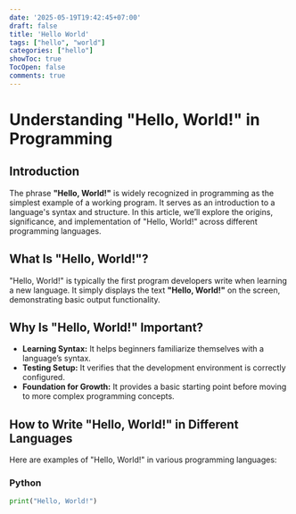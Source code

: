 ```yaml
---
date: '2025-05-19T19:42:45+07:00'
draft: false
title: 'Hello World'
tags: ["hello", "world"]
categories: ["hello"]
showToc: true
TocOpen: false
comments: true
---
```

# Understanding "Hello, World!" in Programming

## Introduction

The phrase **"Hello, World!"** is widely recognized in programming as the simplest example of a working program. It serves as an introduction to a language's syntax and structure. In this article, we’ll explore the origins, significance, and implementation of "Hello, World!" across different programming languages.

## What Is "Hello, World!"?

"Hello, World!" is typically the first program developers write when learning a new language. It simply displays the text **"Hello, World!"** on the screen, demonstrating basic output functionality.

## Why Is "Hello, World!" Important?

- **Learning Syntax:** It helps beginners familiarize themselves with a language’s syntax.
- **Testing Setup:** It verifies that the development environment is correctly configured.
- **Foundation for Growth:** It provides a basic starting point before moving to more complex programming concepts.

## How to Write "Hello, World!" in Different Languages

Here are examples of "Hello, World!" in various programming languages:

### Python
```python
print("Hello, World!")